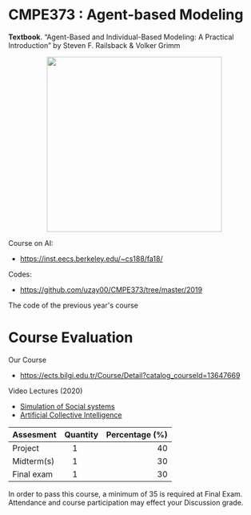 # CMPE373 : Agent-based Modeling

__Textbook__.  “Agent-Based and Individual-Based Modeling: A Practical Introduction” by Steven F. Railsback & Volker Grimm 

<p align="center">
  <img src="https://images-na.ssl-images-amazon.com/images/I/41Hq1xxKTXL._SX398_BO1,204,203,200_.jpg" width="350"/>
</p>

Course on AI:
  * https://inst.eecs.berkeley.edu/~cs188/fa18/
  
Codes:

  * https://github.com/uzay00/CMPE373/tree/master/2019


The code of the previous year's course


# Course Evaluation 
Our Course
  * https://ects.bilgi.edu.tr/Course/Detail?catalog_courseId=13647669


Video Lectures (2020)
  * [Simulation of Social systems](https://www.youtube.com/watch?v=uAgxbrLoSxU&list=PLD4TWcPfbZO9HmaSutF_R2Y2RmiNDxvaP)
  * [Artificial Collective Intelligence](https://www.youtube.com/watch?v=IuVoRSV5PO0&list=PLD4TWcPfbZO8jdml6-od2Yxc2y_qgMB2h)


| Assesment        | Quantity           | Percentage (%)  |
| ------------- |:-------------:| -----:|
| Project       | 1             | 40|
| Midterm(s)    | 1             | 30 |
| Final exam    | 1             |  30|

In order to pass this course, a minimum of 35 is required at Final Exam. Attendance and course participation may effect your Discussion grade.

